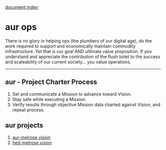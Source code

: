 [document index](../)

# aur ops

There is no glory in helping ops (the plumbers of our digital age), do the work required to support and economically maintain commodity infrastructure. Yet that is our goal AND ultimate value proposition. If you understand and appreciate the contribution of the flush toilet to the success and scaleability of our current society... you value operations.

---
## aur - Project Charter Process

1. Set and communicate a Mission to advance toward Vision.
2. Stay safe while executing a Mission.
3. Verify results through objective Mission data charted against Vision, and repeat process.

## aur projects

1. [aur-melrose vision](aur-vision.html)
2. [hed-melrose vision](hed-vision.html)
